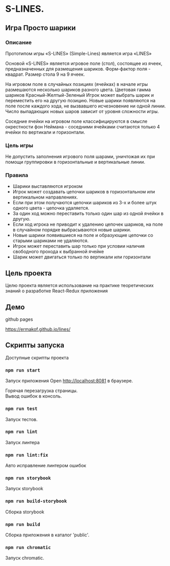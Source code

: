 # S-LINES.

## Игра Просто шарики

### Описание
Прототипом игры «S-LINES» (Simple-Lines) является игра «LINES»

Основой «S-LINES» является игровое поле (стол), состоящее из ячеек, предназначенных для размещения шариков.
Форм-фактор поля - квадрат. Размер стола 9 на 9 ячеек.

На игровом поле в случайных позициях (ячейках) в начале игры размешаются несколько шариков разного цвета.
Цветовая гамма шариков Красный-Желтый-Зеленый
Игрок может выбрать шарик и переместить его на другую позицию.
Новые шарики появляются на поле после каждого хода, не вызвавшего исчезновение ни одной линии.
Число выпадающих новых шаров зависит от уровня сложности игры.

Соседние ячейки на игровом поле классифицируются в смысле окрестности фон Неймана - соседними ячейками считаются только 4 ячейки по вертикали и горизонтали.

### Цель игры
Не допустить заполнения игрового поля шарами, уничтожая их при помощи группировки в горизонтальные и вертикальные линии.

### Правила
- Шарики выставляются игроком
- Игрок может создавать цепочки шариков в горизонтальном или вертикальном направлениях.
- Если при этом получаются цепочки шариков из 3-х и более штук одного цвета - цепочка удаляется.
- За один ход можно переставить только один шар из одной ячейки в другую.
- Если ход игрока не приводит к удалению цепочек шариков, на поле в случайном порядке выбрасываются новые шарики.
- Новые шарики появившиеся на поле и образующие цепочки со старыми шариками не удаляются.
- Игрок может переставить шар только при условии наличия свободного прохода к выбранной ячейке
- Шарик может двигаться только по вертикали или горизонтали

## Цель проекта
Целю проекта является использование на практике теоретических знаний о разработке React-Redux приложения  

## Демо
github pages

https://ermakof.github.io/lines/

## Скрипты запуска
Доступные скрипты проекта

### `npm run start`

Запуск приложения
Open [http://localhost:8081](http://localhost:8081) в браузере.

Горячая перезагрузка страницы.\
Вывод ошибок в консоль.

### `npm run test`

Запуск тестов.

### `npm run lint`

Запуск линтера

### `npm run lint:fix`

Авто исправление линтером ошибок

### `npm run storybook`

Запуск storybook

### `npm run build-storybook`

Сборка storybook

### `npm run build`

Сборка приложения в каталог 'public'.

### `npm run chromatic`

Запуск chromatic.


